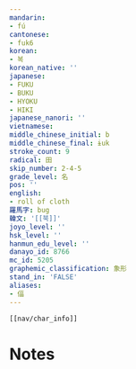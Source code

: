 ```yaml
---
mandarin:
- fú
cantonese:
- fuk6
korean:
- 복
korean_native: ''
japanese:
- FUKU
- BUKU
- HYOKU
- HIKI
japanese_nanori: ''
vietnamese:
middle_chinese_initial: b
middle_chinese_final: ɨuk
stroke_count: 9
radical: 田
skip_number: 2-4-5
grade_level: 名
pos: ''
english:
- roll of cloth
羅馬字: bug
韓文: '[[북]]'
joyo_level: ''
hsk_level: ''
hanmun_edu_level: ''
danayo_id: 8766
mc_id: 5205
graphemic_classification: 象形
stand_in: 'FALSE'
aliases:
- 偪
---
```

```meta-bind-embed
[[nav/char_info]]
```

# Notes
